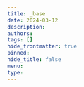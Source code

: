 ```yaml
---
title: _base
date: 2024-03-12
description: 
authors: 
tags: []
hide_frontmatter: true
pinned: 
hide_title: false
menu: 
type: 
---
```

